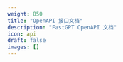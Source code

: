 ```yaml
---
weight: 850
title: "OpenAPI 接口文档"
description: "FastGPT OpenAPI 文档"
icon: api
draft: false
images: []
---
```

<!-- 850~900 -->